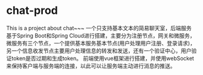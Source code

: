 # chat-prod
This is a project about chat~~~
一个只支持基本文本的简易聊天室，后端服务基于Spring Boot和Spring Cloud进行搭建，主要分为注册节点，网关和微服务，微服务有三个节点，一个提供基本服务基本节点(用户处理用户注册、登录请求)，另一个信息收发节点主要用户处理信息的转发和发送，还有一个验证中心，用户验证token是否过期和生成token。
前端使用vue框架进行搭建，并使用webSocket来保持客户端与服务端的连接，以此可以让服务端主动进行消息的推送。
